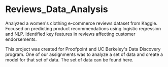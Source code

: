 # Reviews_Data_Analysis
Analyzed a women's clothing e-commerce reviews dataset from Kaggle. Focused on predicting product recommendations using logistic regression and NLP. Identified key features in reviews affecting customer endorsements.

This project was created for Proofpoint and UC Berkeley's Data Discovery program. One of our assignments was to analyze a set of data and create a model for that set of data. The set of data can be found here.



